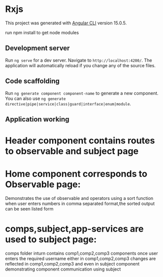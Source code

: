 # Rxjs

This project was generated with [Angular CLI](https://github.com/angular/angular-cli) version 15.0.5.

run npm install to get node modules 

## Development server

Run `ng serve` for a dev server. Navigate to `http://localhost:4200/`. The application will automatically reload if you change any of the source files.

## Code scaffolding

Run `ng generate component component-name` to generate a new component. You can also use `ng generate directive|pipe|service|class|guard|interface|enum|module`.

## Application working

# Header component contains routes to observable and subject page

# Home component corresponds to Observable page:
Demonstrates the use of observable and operators using a sort function
when user enters numbers in comma separated format,the sorted output can be seen listed form

# comps,subject,app-services are used to subject page:

comps folder inturn contains comp1,comp2,comp3 components
once user enters the required username either in comp1,comp2,comp3 changes are reflected in comp1,comp2,comp3 and even in subject component demonstrating component communication using subject




